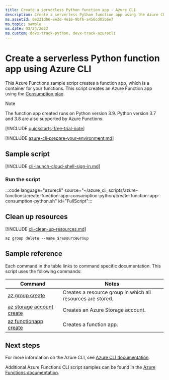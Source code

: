 ```yaml
---
title: Create a serverless Python function app - Azure CLI
description: Create a serverless Python function app using the Azure CLI
ms.assetid: 0e221db6-ee2d-4e16-9bf6-a456cd05b6e7
ms.topic: sample
ms.date: 03/24/2022
ms.custom: devx-track-python, devx-track-azurecli
---
```


# Create a serverless Python function app using Azure CLI

This Azure Functions sample script creates a function app, which is a container for your functions. This script creates an Azure Function app using the [Consumption plan](../consumption-plan.md).

>[!NOTE]
>The function app created runs on Python version 3.9. Python version 3.7 and 3.8 are also supported by Azure Functions.

[!INCLUDE [quickstarts-free-trial-note](../../../includes/quickstarts-free-trial-note.md)]

[!INCLUDE [azure-cli-prepare-your-environment.md](../../../includes/azure-cli-prepare-your-environment.md)]

## Sample script

[!INCLUDE [cli-launch-cloud-shell-sign-in.md](../../../includes/cli-launch-cloud-shell-sign-in.md)]

### Run the script

:::code language="azurecli" source="~/azure_cli_scripts/azure-functions/create-function-app-consumption-python/create-function-app-consumption-python.sh" id="FullScript":::

## Clean up resources

[!INCLUDE [cli-clean-up-resources.md](../../../includes/cli-clean-up-resources.md)]

```azurecli
az group delete --name $resourceGroup
```

## Sample reference

Each command in the table links to command specific documentation. This script uses the following commands:

| Command | Notes |
|---|---|
| [az group create](/cli/azure/group#az-group-create) | Creates a resource group in which all resources are stored. |
| [az storage account create](/cli/azure/storage/account#az-storage-account-create) | Creates an Azure Storage account. |
| [az functionapp create](/cli/azure/functionapp#az-functionapp-create) | Creates a function app. |

## Next steps

For more information on the Azure CLI, see [Azure CLI documentation](/cli/azure).

Additional Azure Functions CLI script samples can be found in the [Azure Functions documentation](../functions-cli-samples.md).
